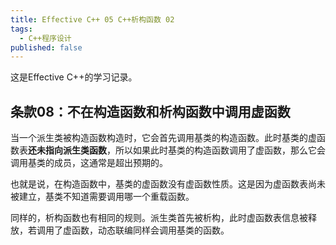 ```yaml
---
title: Effective C++ 05 C++析构函数 02
tags: 
  - C++程序设计
published: false
---
```


这是Effective C++的学习记录。

## 条款08：不在构造函数和析构函数中调用虚函数

当一个派生类被构造函数构造时，它会首先调用基类的构造函数。此时基类的虚函数表**还未指向派生类函数**，所以如果此时基类的构造函数调用了虚函数，那么它会调用基类的成员，这通常是超出预期的。

也就是说，在构造函数中，基类的虚函数没有虚函数性质。这是因为虚函数表尚未被建立，基类不知道需要调用哪一个重载函数。

同样的，析构函数也有相同的规则。派生类首先被析构，此时虚函数表信息被释放，若调用了虚函数，动态联编同样会调用基类的函数。